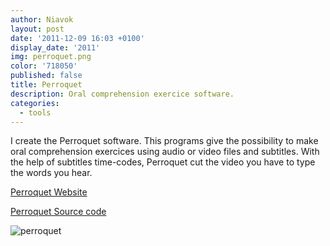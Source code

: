 ```yaml
---
author: Niavok
layout: post
date: '2011-12-09 16:03 +0100'
display_date: '2011'
img: perroquet.png
color: '718050'
published: false
title: Perroquet
description: Oral comprehension exercice software.
categories:
  - tools
---
```

I create the Perroquet software. This programs give the possibility to make oral comprehension exercices
using audio or video files and subtitles. With the help of subtitles
time-codes, Perroquet cut the video you have to type the words you hear.

[Perroquet Website](http://perroquet.niavok.com/)

[Perroquet Source code](https://github.com/niavok/perroquet)

![perroquet]({{site.baseurl}}/http://perroquet.niavok.com/ressources/common/perroquet_screenshot1.png)

